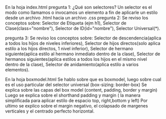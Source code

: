 En la hoja index.html
pregunta 1: ¿Qué son selectores?
             Un selector es el modo como llamamos o invocamos un elemento a fin de aplicarle un estilo desde un archivo .html hacia un archivo .css 
pregunta 2: Se reviso los conceptos sobre:
Selector de Etiqueta (ejm h1), Selector de Clase(class="nombre"), Selector de ID(id="nombre"), Selector Universal(*).

pregunta 3: Se reviso los conceptos sobre:
Selector de descendencia(aplica a todos los hijos de niveles inferiores), Selector de hijos directos(solo aplica estilo a los hijos directos, 1 nivel inferior), Selector de hermano siguiente(aplica estilo al hermano inmediato dentro de la clase), Selector de hermanos siguientes(aplica estilos a todos los hijos en el mismo nivel dentro de la clase), Selector de anidamiento(aplica estilo a varios elementos).

En la hoja boxmodel.html
Se hablo sobre que es boxmodel, luego sobre cual es el uso particular del selector universal (box-sizing: border-box)
Se explica sobre las capas del box model (content, padding, border y margin)
Luego se explica sobre el shorthand padding y margin ( la manera simplificada para aplicar estilo de espacio top, right,bottom y left)
Por ultimo se explico sobre el margin negativo, el colapsado de margenes verticales y el centrado perfecto horizontal.